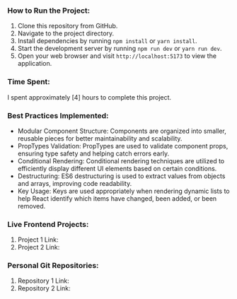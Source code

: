 ### How to Run the Project:

1. Clone this repository from GitHub.
2. Navigate to the project directory.
3. Install dependencies by running `npm install` or `yarn install`.
4. Start the development server by running `npm run dev` or `yarn run dev`.
5. Open your web browser and visit `http://localhost:5173` to view the application.

### Time Spent:

I spent approximately [4] hours to complete this project.

### Best Practices Implemented:

- Modular Component Structure: Components are organized into smaller, reusable pieces for better maintainability and scalability.
- PropTypes Validation: PropTypes are used to validate component props, ensuring type safety and helping catch errors early.
- Conditional Rendering: Conditional rendering techniques are utilized to efficiently display different UI elements based on certain conditions.
- Destructuring: ES6 destructuring is used to extract values from objects and arrays, improving code readability.
- Key Usage: Keys are used appropriately when rendering dynamic lists to help React identify which items have changed, been added, or been removed.

### Live Frontend Projects:

1. Project 1 Link: 
2. Project 2 Link: 

### Personal Git Repositories:

1. Repository 1 Link: 
2. Repository 2 Link: 